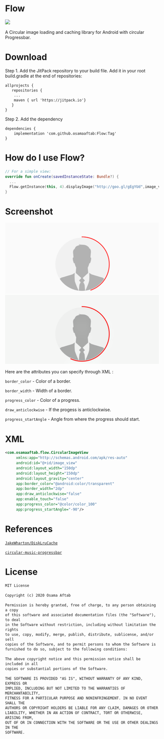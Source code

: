 Flow
=====
[![](https://jitpack.io/v/osamaaftab/Flow.svg)](https://jitpack.io/#osamaaftab/Flow)

A Circular image loading and caching library for Android with circular Progressbar.

Download
=====

Step 1. Add the JitPack repository to your build file.
Add it in your root build.gradle at the end of repositories:
```
allprojects {
   repositories {
	...
	maven { url 'https://jitpack.io'}
   }
}
```
Step 2. Add the dependency
```
dependencies {
    implementation 'com.github.osamaaftab:Flow:Tag'
}
```

How do I use Flow?
=====
```kotlin
// For a simple view:
override fun onCreate(savedInstanceState: Bundle?) {
  ...
  Flow.getInstance(this, 4).displayImage("http://goo.gl/gEgYUd",image_view, R.drawable.place_holder)
}
```

Screenshot
=====
![](screenshot/Screenshot_1.png) ![](screenshot/Screenshot_2.png)

Here are the attributes you can specify through XML :

```border_color``` - Color of a border.

```border_width``` - Width of a border.

```progress_color``` - Color of a progress.

```draw_anticlockwise``` - If the progess is anticlockwise.

```progress_startAngle``` - Angle from where the progress should start.


XML
====
```xml
<com.osamaaftab.flow.CircularImageView
     xmlns:app="http://schemas.android.com/apk/res-auto"
     android:id="@+id/image_view"
     android:layout_width="150dp"
     android:layout_height="150dp"
     android:layout_gravity="center"
     app:border_color="@android:color/transparent"
     app:border_width="2dp"
     app:draw_anticlockwise="false"
     app:enable_touch="false"
     app:progress_color="@color/color_100"
     app:progress_startAngle="-90"/>
```

References
====
[`JakeWharton/DiskLruCache`][1]

[`circular-music-progressbar`][1]



[1]: https://github.com/JakeWharton/DiskLruCache
[2]: https://github.com/aliab/circular-music-progressbar

License
====
```
MIT License

Copyright (c) 2020 Osama Aftab

Permission is hereby granted, free of charge, to any person obtaining a copy
of this software and associated documentation files (the "Software"), to deal
in the Software without restriction, including without limitation the rights
to use, copy, modify, merge, publish, distribute, sublicense, and/or sell
copies of the Software, and to permit persons to whom the Software is
furnished to do so, subject to the following conditions:

The above copyright notice and this permission notice shall be included in all
copies or substantial portions of the Software.

THE SOFTWARE IS PROVIDED "AS IS", WITHOUT WARRANTY OF ANY KIND, EXPRESS OR
IMPLIED, INCLUDING BUT NOT LIMITED TO THE WARRANTIES OF MERCHANTABILITY,
FITNESS FOR A PARTICULAR PURPOSE AND NONINFRINGEMENT. IN NO EVENT SHALL THE
AUTHORS OR COPYRIGHT HOLDERS BE LIABLE FOR ANY CLAIM, DAMAGES OR OTHER
LIABILITY, WHETHER IN AN ACTION OF CONTRACT, TORT OR OTHERWISE, ARISING FROM,
OUT OF OR IN CONNECTION WITH THE SOFTWARE OR THE USE OR OTHER DEALINGS IN THE
SOFTWARE.
```


